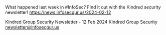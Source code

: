 What happened last week in #InfoSec? Find it out with the Kindred security newsletter!
https://news.infosecgur.us/2024-02-12

Kindred Group Security Newsletter - 12 Feb 2024
Kindred Group Security
newsletter@infosecgur.us
 
